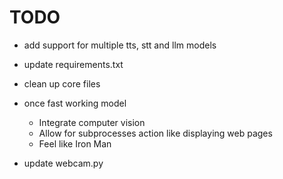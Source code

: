 # TODO

- add support for multiple tts, stt and llm models
- update requirements.txt
- clean up core files
- once fast working model

  - Integrate computer vision
  - Allow for subprocesses action like displaying web pages
  - Feel like Iron Man

- update webcam.py
